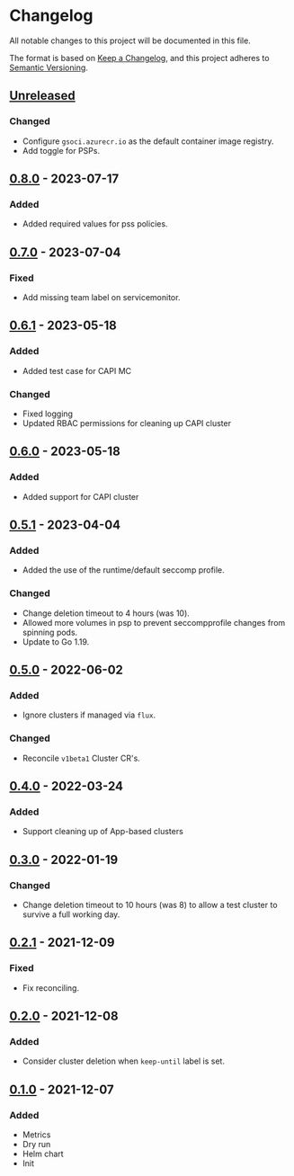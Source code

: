 # Changelog

All notable changes to this project will be documented in this file.

The format is based on [Keep a Changelog](https://keepachangelog.com/en/1.0.0/),
and this project adheres to [Semantic Versioning](https://semver.org/spec/v2.0.0.html).

## [Unreleased]

### Changed

- Configure `gsoci.azurecr.io` as the default container image registry.
- Add toggle for PSPs.

## [0.8.0] - 2023-07-17

### Added 

- Added required values for pss policies.

## [0.7.0] - 2023-07-04

### Fixed

- Add missing team label on servicemonitor.

## [0.6.1] - 2023-05-18

### Added

- Added test case for CAPI MC

### Changed

- Fixed logging
- Updated RBAC permissions for cleaning up CAPI cluster

## [0.6.0] - 2023-05-18

### Added

- Added support for CAPI cluster

## [0.5.1] - 2023-04-04

### Added

- Added the use of the runtime/default seccomp profile.

### Changed

- Change deletion timeout to 4 hours (was 10).
- Allowed more volumes in psp to prevent seccompprofile changes from spinning pods.
- Update to Go 1.19.

## [0.5.0] - 2022-06-02

### Added

- Ignore clusters if managed via `flux`.

### Changed

- Reconcile `v1beta1` Cluster CR's.

## [0.4.0] - 2022-03-24

### Added

- Support cleaning up of App-based clusters

## [0.3.0] - 2022-01-19

### Changed

- Change deletion timeout to 10 hours (was 8) to allow a test cluster to survive a full working day.

## [0.2.1] - 2021-12-09

### Fixed

- Fix reconciling.

## [0.2.0] - 2021-12-08

### Added

- Consider cluster deletion when `keep-until` label is set.

## [0.1.0] - 2021-12-07

### Added

- Metrics
- Dry run
- Helm chart
- Init



[Unreleased]: https://github.com/giantswarm/cluster-cleaner/compare/v0.8.0...HEAD
[0.8.0]: https://github.com/giantswarm/cluster-cleaner/compare/v0.7.0...v0.8.0
[0.7.0]: https://github.com/giantswarm/cluster-cleaner/compare/v0.6.1...v0.7.0
[0.6.1]: https://github.com/giantswarm/cluster-cleaner/compare/v0.6.0...v0.6.1
[0.6.0]: https://github.com/giantswarm/cluster-cleaner/compare/v0.5.1...v0.6.0
[0.5.1]: https://github.com/giantswarm/cluster-cleaner/compare/v0.5.0...v0.5.1
[0.5.0]: https://github.com/giantswarm/cluster-cleaner/compare/v0.4.0...v0.5.0
[0.4.0]: https://github.com/giantswarm/cluster-cleaner/compare/v0.3.0...v0.4.0
[0.3.0]: https://github.com/giantswarm/cluster-cleaner/compare/v0.2.1...v0.3.0
[0.2.1]: https://github.com/giantswarm/cluster-cleaner/compare/v0.2.0...v0.2.1
[0.2.0]: https://github.com/giantswarm/cluster-cleaner/compare/v0.1.0...v0.2.0
[0.1.0]: https://github.com/giantswarm/cluster-cleaner/releases/tag/v0.1.0

